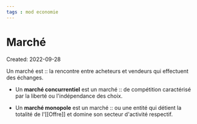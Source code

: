 ```yaml
---
tags : mod economie
---
```

# Marché
Created: 2022-09-28

Un marché est :: la rencontre entre acheteurs et vendeurs qui effectuent des échanges.
<!--SR:!2022-10-22,4,250-->


- Un **marché concurrentiel** est un marché :: de compétition caractérisé par la liberté ou l'indépendance des choix.
<!--SR:!2022-10-23,2,190-->

- Un **marché monopole** est un marché :: ou une entité qui détient la totalité de l'[[Offre]] et domine son secteur d'activité respectif.
<!--SR:!2022-10-22,4,230-->
